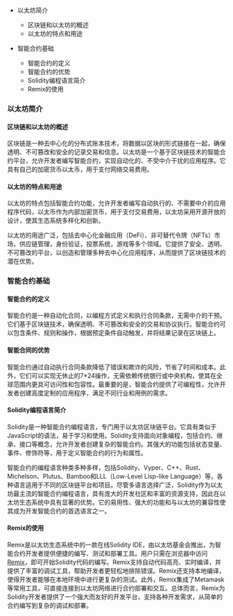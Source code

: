 * 以太坊简介
  * 区块链和以太坊的概述
  * 以太坊的特点和用途

* 智能合约基础
   * 智能合约的定义
   * 智能合约的优势
   * Solidity编程语言简介
   * Remix的使用



### 以太坊简介

#### 区块链和以太坊的概述

区块链是一种去中心化的分布式账本技术，将数据以区块的形式链接在一起，确保透明、不可篡改和安全的记录交易和信息。以太坊是一个基于区块链技术的智能合约平台，允许开发者编写智能合约，实现自动化的、不受中介干扰的应用程序。它具有自己的加密货币以太币，用于支付网络交易费用。

#### 以太坊的特点和用途

以太坊的特点包括智能合约功能，允许开发者编写自动执行的、不需要中介的应用程序代码，以太币作为内部加密货币，用于支付交易费用，以太坊采用开源开放的设计，使其生态系统多样化和创新。

以太坊的用途广泛，包括去中心化金融应用（DeFi）、非可替代令牌（NFTs）市场，供应链管理，身份验证，投票系统，游戏等多个领域。它提供了安全、透明、不可篡改的平台，以创造和管理多种去中心化应用程序，从而提供了区块链技术的潜在优势。



### 智能合约基础

#### 智能合约的定义

智能合约是一种自动化合同，以编程方式定义和执行合同条款，无需中介的干预。它们基于区块链技术，确保透明、不可篡改和安全的交易和协议执行。智能合约可以包含条件、规则和操作，根据预定条件自动触发，并将结果记录在区块链上。

#### 智能合同的优势

智能合约通过自动执行合同条款降低了错误和欺诈的风险，节省了时间和成本。此外，它们可以实现无休止的7*24操作，无需依赖传统银行或中央机构，使其在全球范围内更具可访问性和包容性。最重要的是，智能合约提供了可编程性，允许开发者创建高度定制的应用程序，满足不同行业和用例的需求。

#### Solidity编程语言简介

Solidity是一种智能合约编程语言，专门用于以太坊区块链平台。它具有类似于JavaScript的语法，易于学习和使用。Solidity支持面向对象编程，包括合约、继承、接口等概念，允许开发者创建复杂的智能合约。其强大的功能包括状态变量、事件、修饰符等，用于定义智能合约的行为和属性。

智能合约的编程语言种类多种多样，包括Solidity、Vyper、C++、Rust、Michelson、Plutus、Bamboo和LLL（Low-Level Lisp-like Language）等，各种语言适用于不同的区块链平台和项目。尽管多语言选择广泛，Solidity作为以太坊最主流的智能合约编程语言，具有庞大的开发社区和丰富的资源支持，因此在以太坊生态系统中具有显著的优势。它的易用性、强大的功能和与以太坊的兼容性使其成为开发智能合约的首选语言之一。

#### Remix的使用

Remix是以太坊生态系统中的一款在线Solidity IDE，由以太坊基金会推出，为智能合约开发者提供便捷的编写、测试和部署工具。用户只需在浏览器中访问[Remix](https://remix.ethereum.org/)，即可开始Solidity代码的编写。Remix支持自动代码高亮、实时编译，并提供了丰富的调试工具，帮助开发者更轻松地排除错误。Remix还支持本地编译，使得开发者能够在本地环境中进行更复杂的测试。此外，Remix集成了Metamask等常用工具，可直接连接到以太坊网络进行合约部署和交互。总体而言，Remix为Solidity开发者提供了一个强大而友好的开发平台，支持各种开发需求，从简单的合约编写到复杂的调试和部署。

